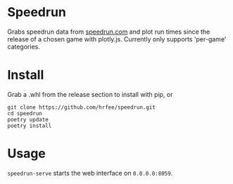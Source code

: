# Speedrun
Grabs speedrun data from [speedrun.com](https://speedrun.com) and plot run times since the release of a chosen game with plotly.js.
Currently only supports 'per-game' categories.

# Install
Grab a .whl from the release section to install with pip, or

```
git clone https://github.com/hrfee/speedrun.git
cd speedrun
poetry update
poetry install
```


# Usage

`speedrun-serve` starts the web interface on `0.0.0.0:8059`.
